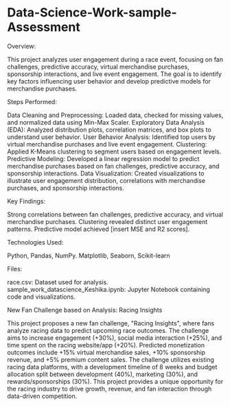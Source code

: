 # Data-Science-Work-sample-Assessment
Overview:

This project analyzes user engagement during a race event, focusing on fan challenges, predictive accuracy, virtual merchandise purchases, sponsorship interactions, and live event engagement. The goal is to identify key factors influencing user behavior and develop predictive models for merchandise purchases.

Steps Performed:

Data Cleaning and Preprocessing: Loaded data, checked for missing values, and normalized data using Min-Max Scaler.
Exploratory Data Analysis (EDA): Analyzed distribution plots, correlation matrices, and box plots to understand user behavior.
User Behavior Analysis: Identified top users by virtual merchandise purchases and live event engagement.
Clustering: Applied K-Means clustering to segment users based on engagement levels.
Predictive Modeling: Developed a linear regression model to predict merchandise purchases based on fan challenges, predictive accuracy, and sponsorship interactions.
Data Visualization: Created visualizations to illustrate user engagement distribution, correlations with merchandise purchases, and sponsorship interactions.

Key Findings:

Strong correlations between fan challenges, predictive accuracy, and virtual merchandise purchases.
Clustering revealed distinct user engagement patterns.
Predictive model achieved [insert MSE and R2 scores].

Technologies Used:

Python,
Pandas,
NumPy.
Matplotlib,
Seaborn,
Scikit-learn

Files:

race.csv: Dataset used for analysis.
sample_work_datascience_Keshika.ipynb: Jupyter Notebook containing code and visualizations.

New Fan Challenge based on Analysis: 
Racing Insights

This project proposes a new fan challenge, "Racing Insights", where fans analyze racing data to predict upcoming race outcomes. The challenge aims to increase engagement (+30%), social media interaction (+25%), and time spent on the racing website/app (+20%). Predicted monetization outcomes include +15% virtual merchandise sales, +10% sponsorship revenue, and +5% premium content sales. The challenge utilizes existing racing data platforms, with a development timeline of 8 weeks and budget allocation split between development (40%), marketing (30%), and rewards/sponsorships (30%). This project provides a unique opportunity for the racing industry to drive growth, revenue, and fan interaction through data-driven competition.




